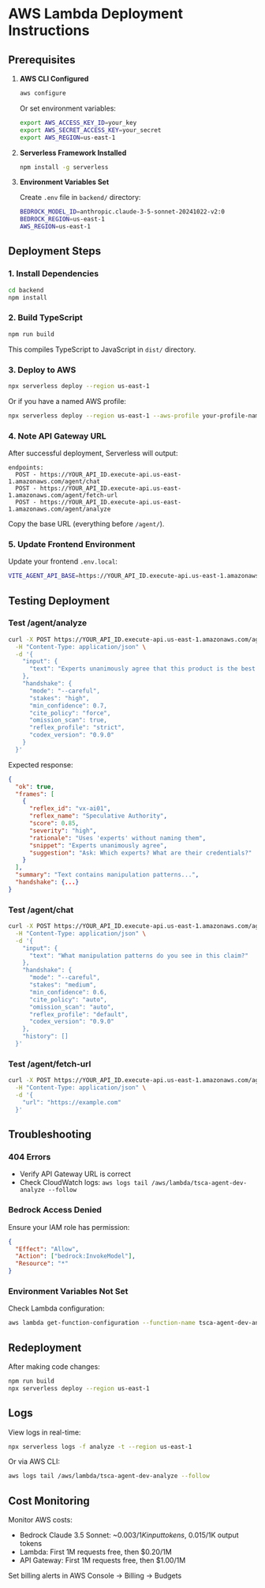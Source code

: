 # AWS Lambda Deployment Instructions

## Prerequisites

1. **AWS CLI Configured**
   ```bash
   aws configure
   ```
   Or set environment variables:
   ```bash
   export AWS_ACCESS_KEY_ID=your_key
   export AWS_SECRET_ACCESS_KEY=your_secret
   export AWS_REGION=us-east-1
   ```

2. **Serverless Framework Installed**
   ```bash
   npm install -g serverless
   ```

3. **Environment Variables Set**

   Create `.env` file in `backend/` directory:
   ```bash
   BEDROCK_MODEL_ID=anthropic.claude-3-5-sonnet-20241022-v2:0
   BEDROCK_REGION=us-east-1
   AWS_REGION=us-east-1
   ```

## Deployment Steps

### 1. Install Dependencies
```bash
cd backend
npm install
```

### 2. Build TypeScript
```bash
npm run build
```

This compiles TypeScript to JavaScript in `dist/` directory.

### 3. Deploy to AWS
```bash
npx serverless deploy --region us-east-1
```

Or if you have a named AWS profile:
```bash
npx serverless deploy --region us-east-1 --aws-profile your-profile-name
```

### 4. Note API Gateway URL

After successful deployment, Serverless will output:
```
endpoints:
  POST - https://YOUR_API_ID.execute-api.us-east-1.amazonaws.com/agent/chat
  POST - https://YOUR_API_ID.execute-api.us-east-1.amazonaws.com/agent/fetch-url
  POST - https://YOUR_API_ID.execute-api.us-east-1.amazonaws.com/agent/analyze
```

Copy the base URL (everything before `/agent/`).

### 5. Update Frontend Environment

Update your frontend `.env.local`:
```bash
VITE_AGENT_API_BASE=https://YOUR_API_ID.execute-api.us-east-1.amazonaws.com
```

## Testing Deployment

### Test /agent/analyze
```bash
curl -X POST https://YOUR_API_ID.execute-api.us-east-1.amazonaws.com/agent/analyze \
  -H "Content-Type: application/json" \
  -d '{
    "input": {
      "text": "Experts unanimously agree that this product is the best on the market."
    },
    "handshake": {
      "mode": "--careful",
      "stakes": "high",
      "min_confidence": 0.7,
      "cite_policy": "force",
      "omission_scan": true,
      "reflex_profile": "strict",
      "codex_version": "0.9.0"
    }
  }'
```

Expected response:
```json
{
  "ok": true,
  "frames": [
    {
      "reflex_id": "vx-ai01",
      "reflex_name": "Speculative Authority",
      "score": 0.85,
      "severity": "high",
      "rationale": "Uses 'experts' without naming them",
      "snippet": "Experts unanimously agree",
      "suggestion": "Ask: Which experts? What are their credentials?"
    }
  ],
  "summary": "Text contains manipulation patterns...",
  "handshake": {...}
}
```

### Test /agent/chat
```bash
curl -X POST https://YOUR_API_ID.execute-api.us-east-1.amazonaws.com/agent/chat \
  -H "Content-Type: application/json" \
  -d '{
    "input": {
      "text": "What manipulation patterns do you see in this claim?"
    },
    "handshake": {
      "mode": "--careful",
      "stakes": "medium",
      "min_confidence": 0.6,
      "cite_policy": "auto",
      "omission_scan": "auto",
      "reflex_profile": "default",
      "codex_version": "0.9.0"
    },
    "history": []
  }'
```

### Test /agent/fetch-url
```bash
curl -X POST https://YOUR_API_ID.execute-api.us-east-1.amazonaws.com/agent/fetch-url \
  -H "Content-Type: application/json" \
  -d '{
    "url": "https://example.com"
  }'
```

## Troubleshooting

### 404 Errors
- Verify API Gateway URL is correct
- Check CloudWatch logs: `aws logs tail /aws/lambda/tsca-agent-dev-analyze --follow`

### Bedrock Access Denied
Ensure your IAM role has permission:
```json
{
  "Effect": "Allow",
  "Action": ["bedrock:InvokeModel"],
  "Resource": "*"
}
```

### Environment Variables Not Set
Check Lambda configuration:
```bash
aws lambda get-function-configuration --function-name tsca-agent-dev-analyze
```

## Redeployment

After making code changes:
```bash
npm run build
npx serverless deploy --region us-east-1
```

## Logs

View logs in real-time:
```bash
npx serverless logs -f analyze -t --region us-east-1
```

Or via AWS CLI:
```bash
aws logs tail /aws/lambda/tsca-agent-dev-analyze --follow
```

## Cost Monitoring

Monitor AWS costs:
- Bedrock Claude 3.5 Sonnet: ~$0.003/1K input tokens, ~$0.015/1K output tokens
- Lambda: First 1M requests free, then $0.20/1M
- API Gateway: First 1M requests free, then $1.00/1M

Set billing alerts in AWS Console → Billing → Budgets
